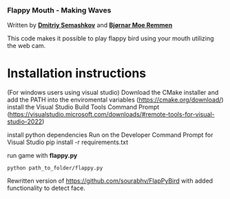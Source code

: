 

### Flappy Mouth - Making Waves

Written by [**Dmitriy Semashkov**](https://github.com/imsedim) and [**Bjørnar Moe Remmen**](https://github.com/bjornamr)

This code makes it possible to play flappy bird using your mouth utilizing the web cam.

# Installation instructions

(For windows users using visual studio) 
    Download the CMake installer and add the PATH into the enviromental variables  (https://cmake.org/download/)
    install the  Visual Studio Build Tools Command Prompt (https://visualstudio.microsoft.com/downloads/#remote-tools-for-visual-studio-2022)
    

install python dependencies 
    Run on the Developer Command Prompt for Visual Studio
    pip install -r requirements.txt
    
    
run game with **flappy.py**

    python path_to_folder/flappy.py




Rewritten version of https://github.com/sourabhv/FlapPyBird with added functionality to detect face.




